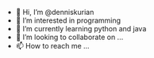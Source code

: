 - 👋 Hi, I’m @denniskurian
- 👀 I’m interested in programming
- 🌱 I’m currently learning python and java
- 💞️ I’m looking to collaborate on ...
- 📫 How to reach me ...

<!---
denniskurian/denniskurian is a ✨ special ✨ repository because its `README.md` (this file) appears on your GitHub profile.
You can click the Preview link to take a look at your changes.
--->
